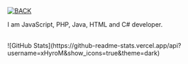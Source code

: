 [![BACK](https://raw.githubusercontent.com/DanyCoolDev/DanyCoolDev/master/bck.png)](https://danycool.eu)


I am JavaScript, PHP, Java, HTML and C# developer.


<br>
![GitHub Stats](https://github-readme-stats.vercel.app/api?username=xHyroM&show_icons=true&theme=dark)
